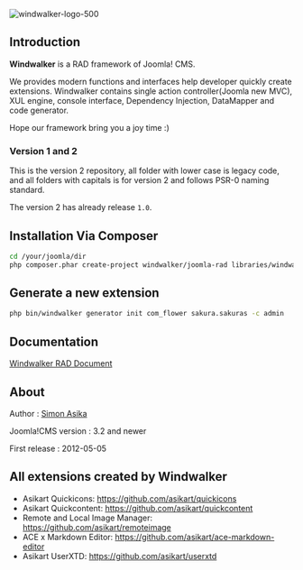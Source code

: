 ![windwalker-logo-500](https://cloud.githubusercontent.com/assets/1639206/2870854/176b987a-d2e4-11e3-8be6-9f70304a8499.png)

## Introduction

**Windwalker** is a RAD framework of Joomla! CMS.

We provides modern functions and interfaces help developer quickly create extensions.
Windwalker contains single action controller(Joomla new MVC), XUL engine, console interface, Dependency Injection,
DataMapper and code generator.

Hope our framework bring you a joy time :)

### Version 1 and 2

This is the version 2 repository, all folder with lower case is legacy code, and all folders with capitals is for version 2 and follows PSR-0 naming standard.

The version 2 has already release `1.0`.

## Installation Via Composer

``` bash
cd /your/joomla/dir
php composer.phar create-project windwalker/joomla-rad libraries/windwalker 2.*
```

## Generate a new extension

``` bash
php bin/windwalker generator init com_flower sakura.sakuras -c admin
```

## Documentation

[Windwalker RAD Document](http://rad.windwalker.io/)

## About
Author
:   [Simon Asika](https://github.com/asika32764)

Joomla!CMS version
:   3.2 and newer

First release
:   2012-05-05

## All extensions created by Windwalker

- Asikart Quickicons: https://github.com/asikart/quickicons
- Asikart Quickcontent: https://github.com/asikart/quickcontent
- Remote and Local Image Manager: https://github.com/asikart/remoteimage
- ACE x Markdown Editor: https://github.com/asikart/ace-markdown-editor
- Asikart UserXTD: https://github.com/asikart/userxtd


